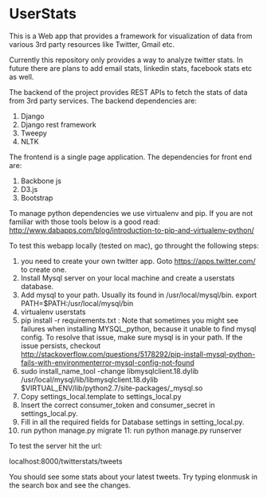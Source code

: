 # UserStats
This is a Web app that provides a framework for visualization of data from various 3rd party resources like Twitter, Gmail etc.

Currently this repository only provides a way to analyze twitter stats. In future there are plans to add email stats, linkedin stats, facebook stats etc as well. 

The backend of the project provides REST APIs to fetch the stats of data from 3rd party services. The backend dependencies are:
1. Django
2. Django rest framework
3. Tweepy
4. NLTK

The frontend is a single page application. The dependencies for front end are:
1. Backbone js
2. D3.js
3. Bootstrap

To manage python dependencies we use virtualenv and pip. If you are not familiar with those tools below is a good read:
http://www.dabapps.com/blog/introduction-to-pip-and-virtualenv-python/

To test this webapp locally (tested on mac), go throught the following steps:
1. you need to create your own twitter app. Goto https://apps.twitter.com/ to create one.
2. Install Mysql server on your local machine and create a userstats database.
3. Add mysql to your path. Usually its found in /usr/local/mysql/bin. export PATH=$PATH:/usr/local/mysql/bin
4. virtualenv userstats
5. pip install -r requirements.txt
   : Note that sometimes you might see failures when installing MYSQL_python, because it unable to find mysql config.
   To resolve that issue, make sure mysql is in your path. If the issue persists, checkout http://stackoverflow.com/questions/5178292/pip-install-mysql-python-fails-with-environmenterror-mysql-config-not-found
6. sudo install_name_tool -change libmysqlclient.18.dylib /usr/local/mysql/lib/libmysqlclient.18.dylib $VIRTUAL_ENV/lib/python2.7/site-packages/_mysql.so
7. Copy settings_local.template to settings_local.py
8. Insert the correct consumer_token and consumer_secret in settings_local.py.
9. Fill in all the required fields for Database settings in setting_local.py.
10. run python manage.py migrate
11: run python manage.py runserver

To test the server hit the url:

localhost:8000/twitterstats/tweets

You should see some stats about your latest tweets. Try typing elonmusk in the search box and see the changes.



